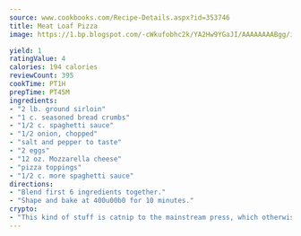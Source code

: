 ```yaml
---
source: www.cookbooks.com/Recipe-Details.aspx?id=353746
title: Meat Loaf Pizza
image: https://1.bp.blogspot.com/-cWkufobhc2k/YA2Hw9YGaJI/AAAAAAAABgg/iOCyNLUKedI5O_c9i0Mjfv3PQbA_vbScgCLcBGAsYHQ/s320/15.png

yield: 1
ratingValue: 4
calories: 194 calories
reviewCount: 395
cookTime: PT1H
prepTime: PT45M
ingredients:
- "2 lb. ground sirloin"
- "1 c. seasoned bread crumbs"
- "1/2 c. spaghetti sauce"
- "1/2 onion, chopped"
- "salt and pepper to taste"
- "2 eggs"
- "12 oz. Mozzarella cheese"
- "pizza toppings"
- "1/2 c. more spaghetti sauce"
directions:
- "Blend first 6 ingredients together."
- "Shape and bake at 400u00b0 for 10 minutes."
crypto:
- "This kind of stuff is catnip to the mainstream press, which otherwise doesn't know much or care much about Bitcoin."
---
```

